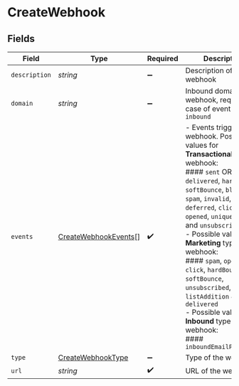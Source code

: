 # CreateWebhook


## Fields

| Field                                                                                                                                                                                                                                                                                                                                                                                                                                                                                           | Type                                                                                                                                                                                                                                                                                                                                                                                                                                                                                            | Required                                                                                                                                                                                                                                                                                                                                                                                                                                                                                        | Description                                                                                                                                                                                                                                                                                                                                                                                                                                                                                     | Example                                                                                                                                                                                                                                                                                                                                                                                                                                                                                         |
| ----------------------------------------------------------------------------------------------------------------------------------------------------------------------------------------------------------------------------------------------------------------------------------------------------------------------------------------------------------------------------------------------------------------------------------------------------------------------------------------------- | ----------------------------------------------------------------------------------------------------------------------------------------------------------------------------------------------------------------------------------------------------------------------------------------------------------------------------------------------------------------------------------------------------------------------------------------------------------------------------------------------- | ----------------------------------------------------------------------------------------------------------------------------------------------------------------------------------------------------------------------------------------------------------------------------------------------------------------------------------------------------------------------------------------------------------------------------------------------------------------------------------------------- | ----------------------------------------------------------------------------------------------------------------------------------------------------------------------------------------------------------------------------------------------------------------------------------------------------------------------------------------------------------------------------------------------------------------------------------------------------------------------------------------------- | ----------------------------------------------------------------------------------------------------------------------------------------------------------------------------------------------------------------------------------------------------------------------------------------------------------------------------------------------------------------------------------------------------------------------------------------------------------------------------------------------- |
| `description`                                                                                                                                                                                                                                                                                                                                                                                                                                                                                   | *string*                                                                                                                                                                                                                                                                                                                                                                                                                                                                                        | :heavy_minus_sign:                                                                                                                                                                                                                                                                                                                                                                                                                                                                              | Description of the webhook                                                                                                                                                                                                                                                                                                                                                                                                                                                                      | Webhook triggered on unsubscription                                                                                                                                                                                                                                                                                                                                                                                                                                                             |
| `domain`                                                                                                                                                                                                                                                                                                                                                                                                                                                                                        | *string*                                                                                                                                                                                                                                                                                                                                                                                                                                                                                        | :heavy_minus_sign:                                                                                                                                                                                                                                                                                                                                                                                                                                                                              | Inbound domain of webhook, required in case of event type `inbound`                                                                                                                                                                                                                                                                                                                                                                                                                             | example.com                                                                                                                                                                                                                                                                                                                                                                                                                                                                                     |
| `events`                                                                                                                                                                                                                                                                                                                                                                                                                                                                                        | [CreateWebhookEvents](../../models/shared/createwebhookevents.md)[]                                                                                                                                                                                                                                                                                                                                                                                                                             | :heavy_check_mark:                                                                                                                                                                                                                                                                                                                                                                                                                                                                              | - Events triggering the webhook. Possible values for **Transactional** type webhook:<br/>#### `sent` OR `request`, `delivered`, `hardBounce`, `softBounce`, `blocked`, `spam`, `invalid`, `deferred`, `click`, `opened`, `uniqueOpened` and `unsubscribed`<br/>- Possible values for **Marketing** type webhook:<br/>#### `spam`, `opened`, `click`, `hardBounce`, `softBounce`, `unsubscribed`, `listAddition` & `delivered`<br/>- Possible values for **Inbound** type webhook:<br/>#### `inboundEmailProcessed`<br/> |                                                                                                                                                                                                                                                                                                                                                                                                                                                                                                 |
| `type`                                                                                                                                                                                                                                                                                                                                                                                                                                                                                          | [CreateWebhookType](../../models/shared/createwebhooktype.md)                                                                                                                                                                                                                                                                                                                                                                                                                                   | :heavy_minus_sign:                                                                                                                                                                                                                                                                                                                                                                                                                                                                              | Type of the webhook                                                                                                                                                                                                                                                                                                                                                                                                                                                                             | marketing                                                                                                                                                                                                                                                                                                                                                                                                                                                                                       |
| `url`                                                                                                                                                                                                                                                                                                                                                                                                                                                                                           | *string*                                                                                                                                                                                                                                                                                                                                                                                                                                                                                        | :heavy_check_mark:                                                                                                                                                                                                                                                                                                                                                                                                                                                                              | URL of the webhook                                                                                                                                                                                                                                                                                                                                                                                                                                                                              | http://requestb.in/173lyyx1                                                                                                                                                                                                                                                                                                                                                                                                                                                                     |